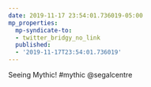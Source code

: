 ```yaml
---
date: 2019-11-17 23:54:01.736019-05:00
mp_properties:
  mp-syndicate-to:
  - twitter_bridgy_no_link
  published:
  - '2019-11-17T23:54:01.736019'
---
```


Seeing Mythic! #mythic @segalcentre